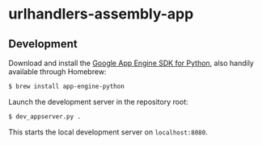 # urlhandlers-assembly-app

## Development

Download and install the [Google App Engine SDK for Python](https://cloud.google.com/appengine/downloads#Google_App_Engine_SDK_for_Python), also handily available through Homebrew:

```sh
$ brew install app-engine-python
```

Launch the development server in the repository root:

```sh
$ dev_appserver.py .
```

This starts the local development server on `localhost:8080`.
